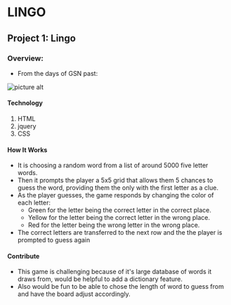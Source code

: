 # LINGO
## Project 1: Lingo

### Overview:
* From the days of GSN past:

![picture alt](http://1.bp.blogspot.com/-1w2XSRLnvY0/TerMYBlB2FI/AAAAAAAAASQ/fgQldiovyKY/s1600/lingo+collage.jpg)

#### Technology

1. HTML
2. jquery
3. CSS

#### How It Works

* It is choosing a random word from a list of around 5000 five letter words. 
* Then it prompts the player a 5x5 grid that allows them 5 chances to guess the word, providing them the only with the first letter as a clue.
* As the player guesses, the game responds by changing the color of each letter:
	* Green for the letter being the correct letter in the correct place.
	* Yellow for the letter being the correct letter in the wrong place.
	* Red for the letter being the wrong letter in the wrong place.
* The correct letters are transferred to the next row and the the player is prompted to guess again

#### Contribute 

* This game is challenging because of it's large database of words it draws from, would be helpful to add a dictionary feature.
* Also would be fun to be able to chose the length of word to guess from and have the board adjust accordingly.


 